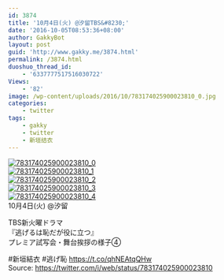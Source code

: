 ```yaml
---
id: 3874
title: '10月4日(火) @汐留TBS&#8230;'
date: '2016-10-05T08:53:36+08:00'
author: GakkyBot
layout: post
guid: 'http://www.gakky.me/3874.html'
permalink: /3874.html
duoshuo_thread_id:
    - '6337777517516030722'
Views:
    - '82'
image: /wp-content/uploads/2016/10/783174025900023810_0.jpg
categories:
    - twitter
tags:
    - gakky
    - twitter
    - 新垣结衣
---
```


[![783174025900023810_0](http://www.yui-aragaki.org/wp-content/uploads/2016/10/783174025900023810_0.jpg)](http://www.yui-aragaki.org/wp-content/uploads/2016/10/783174025900023810_0.jpg)  
[![783174025900023810_1](http://www.yui-aragaki.org/wp-content/uploads/2016/10/783174025900023810_1.jpg)](http://www.yui-aragaki.org/wp-content/uploads/2016/10/783174025900023810_1.jpg)  
[![783174025900023810_2](http://www.yui-aragaki.org/wp-content/uploads/2016/10/783174025900023810_2.jpg)](http://www.yui-aragaki.org/wp-content/uploads/2016/10/783174025900023810_2.jpg)  
[![783174025900023810_3](http://www.yui-aragaki.org/wp-content/uploads/2016/10/783174025900023810_3.jpg)](http://www.yui-aragaki.org/wp-content/uploads/2016/10/783174025900023810_3.jpg)  
[![783174025900023810_4](http://www.yui-aragaki.org/wp-content/uploads/2016/10/783174025900023810_4.jpg)](http://www.yui-aragaki.org/wp-content/uploads/2016/10/783174025900023810_4.jpg)  
10月4日(火) @汐留

TBS新火曜ドラマ  
『逃げるは恥だが役に立つ』  
 プレミア試写会・舞台挨拶の様子④

\#新垣結衣 #逃げ恥 https://t.co/qhNEAtqQHw  
Source: <https://twitter.com/i/web/status/783174025900023810>